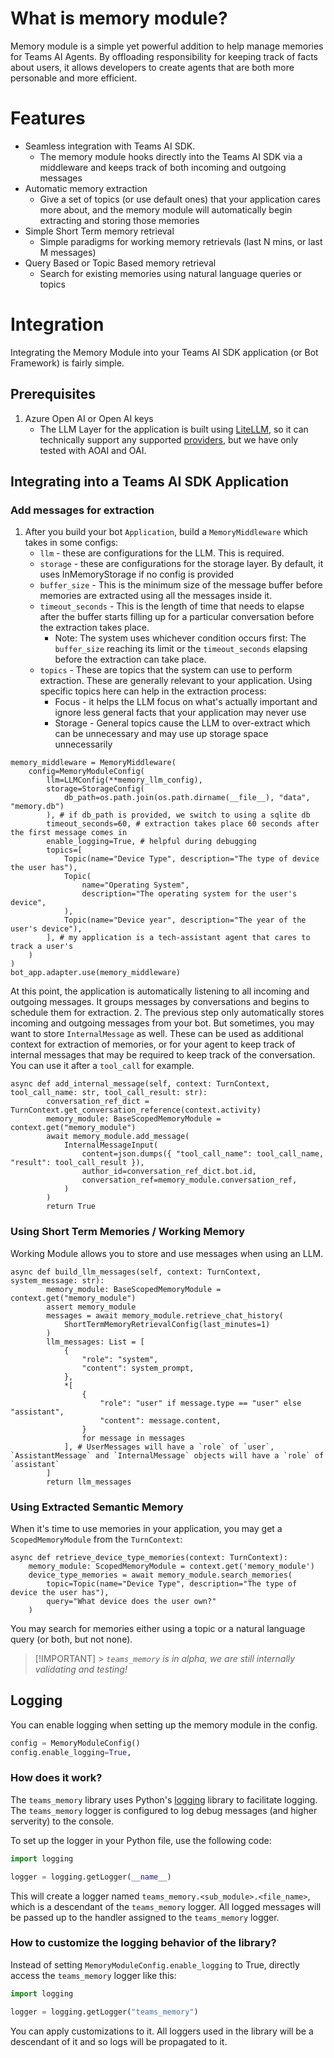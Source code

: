 # What is memory module?

Memory module is a simple yet powerful addition to help manage memories for Teams AI Agents. By offloading responsibility for keeping track of facts about users, it allows developers to create agents that are both more personable and more efficient.

# Features

- Seamless integration with Teams AI SDK.
  - The memory module hooks directly into the Teams AI SDK via a middleware and keeps track of both incoming and outgoing messages
- Automatic memory extraction
  - Give a set of topics (or use default ones) that your application cares more about, and the memory module will automatically begin extracting and storing those memories
- Simple Short Term memory retrieval
  - Simple paradigms for working memory retrievals (last N mins, or last M messages)
- Query Based or Topic Based memory retrieval
  - Search for existing memories using natural language queries or topics

# Integration

Integrating the Memory Module into your Teams AI SDK application (or Bot Framework) is fairly simple.

## Prerequisites

1. Azure Open AI or Open AI keys
   - The LLM Layer for the application is built using [LiteLLM](https://docs.litellm.ai/), so it can technically support any supported [providers](https://docs.litellm.ai/docs/providers), but we have only tested with AOAI and OAI.

## Integrating into a Teams AI SDK Application

### Add messages for extraction

1. After you build your bot `Application`, build a `MemoryMiddleware` which takes in some configs:
   - `llm` - these are configurations for the LLM. This is required.
   - `storage` - these are configurations for the storage layer. By default, it uses InMemoryStorage if no config is provided
   - `buffer_size` - This is the minimum size of the message buffer before memories are extracted using all the messages inside it.
   - `timeout_seconds` - This is the length of time that needs to elapse after the buffer starts filling up for a particular conversation before the extraction takes place.
     - Note: The system uses whichever condition occurs first: The `buffer_size` reaching its limit or the `timeout_seconds` elapsing before the extraction can take place.
   - `topics` - These are topics that the system can use to perform extraction. These are generally relevant to your application. Using specific topics here can help in the extraction process:
     - Focus - it helps the LLM focus on what's actually important and ignore less general facts that your application may never use
     - Storage - General topics cause the LLM to over-extract which can be unnecessary and may use up storage space unnecessarily

```
memory_middleware = MemoryMiddleware(
    config=MemoryModuleConfig(
        llm=LLMConfig(**memory_llm_config),
        storage=StorageConfig(
            db_path=os.path.join(os.path.dirname(__file__), "data", "memory.db")
        ), # if db_path is provided, we switch to using a sqlite db
        timeout_seconds=60, # extraction takes place 60 seconds after the first message comes in
        enable_logging=True, # helpful during debugging
        topics=[
		    Topic(name="Device Type", description="The type of device the user has"),
		    Topic(
		        name="Operating System",
		        description="The operating system for the user's device",
		    ),
		    Topic(name="Device year", description="The year of the user's device"),
		], # my application is a tech-assistant agent that cares to track a user's
    )
)
bot_app.adapter.use(memory_middleware)
```

At this point, the application is automatically listening to all incoming and outgoing messages. It groups messages by conversations and begins to schedule them for extraction. 2. The previous step only automatically stores incoming and outgoing messages from your bot. But sometimes, you may want to store `InternalMessage` as well. These can be used as additional context for extraction of memories, or for your agent to keep track of internal messages that may be required to keep track of the conversation. You can use it after a `tool_call` for example.

```
async def add_internal_message(self, context: TurnContext, tool_call_name: str, tool_call_result: str):
        conversation_ref_dict = TurnContext.get_conversation_reference(context.activity)
        memory_module: BaseScopedMemoryModule = context.get("memory_module")
        await memory_module.add_message(
            InternalMessageInput(
                content=json.dumps({ "tool_call_name": tool_call_name, "result": tool_call_result }),
                author_id=conversation_ref_dict.bot.id,
                conversation_ref=memory_module.conversation_ref,
            )
        )
        return True
```

### Using Short Term Memories / Working Memory

Working Module allows you to store and use messages when using an LLM.

```
async def build_llm_messages(self, context: TurnContext, system_message: str):
        memory_module: BaseScopedMemoryModule = context.get("memory_module")
        assert memory_module
        messages = await memory_module.retrieve_chat_history(
            ShortTermMemoryRetrievalConfig(last_minutes=1)
        )
        llm_messages: List = [
            {
                "role": "system",
                "content": system_prompt,
            },
            *[
                {
                    "role": "user" if message.type == "user" else "assistant",
                    "content": message.content,
                }
                for message in messages
            ], # UserMessages will have a `role` of `user`, `AssistantMessage` and `InternalMessage` objects will have a `role` of `assistant`
        ]
        return llm_messages
```

### Using Extracted Semantic Memory

When it's time to use memories in your application, you may get a `ScopedMemoryModule` from the `TurnContext`:

```
async def retrieve_device_type_memories(context: TurnContext):
	memory_module: ScopedMemoryModule = context.get('memory_module')
	device_type_memories = await memory_module.search_memories(
		topic=Topic(name="Device Type", description="The type of device the user has"),
		query="What device does the user own?"
	)
```

You may search for memories either using a topic or a natural language query (or both, but not none).

> [!IMPORTANT] > _`teams_memory` is in alpha, we are still internally validating and testing!_

## Logging

You can enable logging when setting up the memory module in the config.

```py
config = MemoryModuleConfig()
config.enable_logging=True,
```

### How does it work?

The `teams_memory` library uses
Python's [logging](https://docs.python.org/3.12/library/logging.html) library to facilitate logging. The `teams_memory` logger is configured to log debug messages (and higher serverity) to the console.

To set up the logger in your Python file, use the following code:

```py
import logging

logger = logging.getLogger(__name__)
```

This will create a logger named `teams_memory.<sub_module>.<file_name>`, which is a descendant of the `teams_memory` logger. All logged messages will be passed up to the handler assigned to the `teams_memory` logger.

### How to customize the logging behavior of the library?

Instead of setting `MemoryModuleConfig.enable_logging` to True, directly access the `teams_memory` logger like this:

```py
import logging

logger = logging.getLogger("teams_memory")
```

You can apply customizations to it. All loggers used in the library will be a descendant of it and so logs will be propagated to it.

